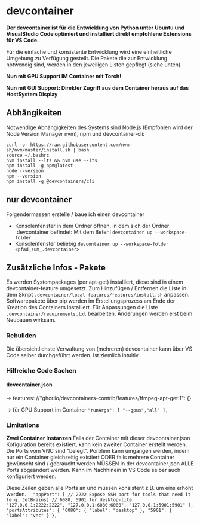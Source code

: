 # devcontainer

**Der devcontainer ist für die Entwicklung von Python unter Ubuntu und VisualStudio Code optimiert und installiert direkt empfohlene Extensions für VS Code.**

Für die einfache und konsistente Entwicklung wird eine einheitliche Umgebung zu Verfügung gestellt. Die Pakete die zur Entwicklung notwendig sind, werden in den jeweiligen Listen gepflegt (siehe unten).

**Nun mit GPU Support IM Container mit Torch!**

**Nun mit GUI Support: Direkter Zugriff aus dem Container heraus auf das HostSystem Display**

## Abhängikeiten
Notwendige Abhängigkeiten des Systems sind Node.js (Empfohlen wird der Node Version Manager nvm), npm und devcontainer-cli:

```
curl -o- https://raw.githubusercontent.com/nvm-sh/nvm/master/install.sh | bash
source ~/.bashrc
nvm install --lts && nvm use --lts
npm install -g npm@latest 
node --version
npm --version
npm install -g @devcontainers/cli
```

## nur devcontainer 

Folgendermassen erstelle / baue ich einen devcontainer 
- Konsolenfenster in dem Ordner öffnen, in dem sich der Ordner .devcontainer befindet: Mit dem Befehl `devcontainer up --workspace-folder .`
- Konsolenfenster beliebig `devcontainer up --workspace-folder <pfad_zum_.devcontainer>`

## Zusätzliche Infos - Pakete

Es werden Systempackages (per apt-get) installiert, diese sind in einem devcontainer-feature umgesetzt. Zum Hinzufügen / Entfernen die Liste in dem Skript `.devcontainer/local-features/features/install.sh` anpassen.
Softwarepakete über pip werden im Erstellungsprozess am Ende der Kreation des Containers installiert. Für Anpassungen die Liste `.devcontainer/requirements.txt` bearbeiten.
Änderungen werden erst beim Neubauen wirksam.

### Rebuilden
Die übersichtlichste Verwaltung von (mehreren) devcontainer kann über VS Code selber durchgeführt werden. Ist ziemlich intuitiv.

### Hilfreiche Code Sachen

#### devcontainer.json
-> features:
//"ghcr.io/devcontainers-contrib/features/ffmpeg-apt-get:1": {}

-> für GPU Support im Container
  `"runArgs": [
    "--gpus","all"
  ],`
  
### Limitations
**Zwei Container Instanzen**
Falls der Container mit dieser devcontainer.json Kofiguration bereits existiert, kann kein zweiter Container erstellt werden. Die Ports vom VNC sind "belegt". Porblem kann umgangen werden, indem nur ein Container gleichzeitig existiert ODER falls mehrere Container gewünscht sind / gebraucht werden MÜSSEN in der devcontainer.json ALLE Ports abgeändert werden. Kann im Nachhinein in VS Code selber auch konfiguriert werden.

Diese Zeilen geben alle Ports an und müssen konsistent z.B. um eins erhöht werden. 
`  "appPort": [
		// 2222 Expose SSH port for tools that need it (e.g. JetBrains)
        // 6080, 5901 für desktop-lite 
		"127.0.0.1:2222:2222", "127.0.0.1:6080:6080", "127.0.0.1:5901:5901"
	],
  "portsAttributes": {
    "6080": {
      "label": "desktop"
    },
    "5901": {
      "label": "vnc"
    }
  },`
